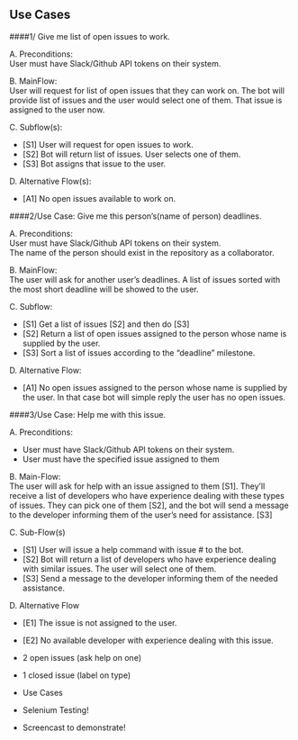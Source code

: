 ## Use Cases 

####1/ Give me list of open issues to work.

A. Preconditions: <br /> 
User must have Slack/Github API tokens on their system.

B. MainFlow: <br /> 
User will request for list of open issues that they can work on. The bot will provide list of issues and the user would select one of them. That issue is assigned to the user now.

C. Subflow(s): <br /> 
- [S1] User will request for open issues to work.
- [S2] Bot will return list of issues. User selects one of them.
- [S3] Bot assigns that issue to the user.

D. Alternative Flow(s): <br /> 
- [A1] No open issues available to work on.

####2/Use Case: Give me this person’s(name of person) deadlines.

A. Preconditions: <br /> 
User must have Slack/Github API tokens on their system. <br /> 
The name of the person should exist in the repository as a collaborator.

B. MainFlow: <br /> 
The user will ask for another user’s deadlines. A list of issues sorted with the most short deadline will be showed to the user.

C. Subflow: <br /> 
- [S1] Get a list of issues [S2] and then do [S3]
- [S2] Return a list of open issues assigned to the person whose name is supplied by the user.
- [S3] Sort a list of issues according to the “deadline” milestone.

D. Alternative Flow: <br /> 
- [A1] No open issues assigned  to the person whose name is supplied by the user. In that case bot will simple reply the user has no open issues.



####3/Use Case: Help me with this issue.

A. Preconditions: <br /> 
- User must have Slack/Github API tokens on their system.
- User must have the specified issue assigned to them

B. Main-Flow: <br /> 
The user will ask for help with an issue assigned to them [S1]. They’ll receive a list of developers who have experience dealing with these types of issues. They can pick one of them [S2], and the bot will send a message to the developer informing them of the user’s need for assistance. [S3]

C. Sub-Flow(s)
- [S1] User will issue a help command with issue # to the bot.
- [S2] Bot will return a list of developers who have experience dealing with similar issues. The user will select one of them.
- [S3] Send a message to the developer informing them of the needed assistance.

D. Alternative Flow
- [E1] The issue is not assigned to the user.
- [E2] No available developer with experience dealing with this issue. 


- 2 open issues (ask help on one)
- 1 closed issue (label on type)


- Use Cases
- Selenium Testing! 
- Screencast to demonstrate!


